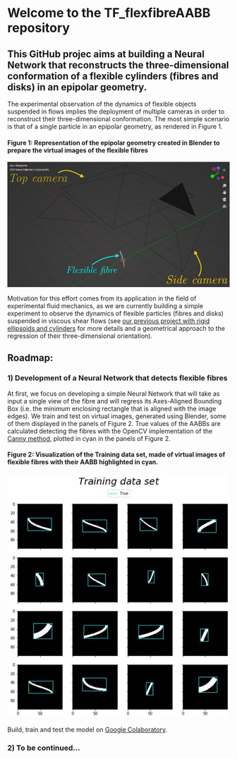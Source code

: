 # Welcome to the  TF_flexfibreAABB repository

## This GitHub projec aims at building a Neural Network that reconstructs the three-dimensional conformation of a flexible cylinders (fibres and disks) in an epipolar geometry. 

The experimental observation of the dynamics of flexible objects suspended in flows implies the deployment of multiple cameras in order to reconstruct their three-dimensional conformation. The most simple scenario is that of a single particle in an epipolar geometry, as rendered in Figure 1.

#### Figure 1: Representation of the epipolar geometry created in Blender to prepare the virtual images of the flexible fibres
![alt text](https://github.com/ddg93/TF_flexfibreAABB/blob/main/epipolar_flex.jpg?raw=true)

Motivation for this effort comes from its application in the field of experimental fluid mechanics, as we are currently building a simple experiment to observe the dynamics of flexible particles (fibres and disks) suspended in viscous shear flows (see [our previous project with rigid ellipsoids and cylinders](https://github.com/ddg93/JOposeAABB) for more details and a geometrical approach to the regression of their three-dimensional orientation).

## Roadmap:
### 1) Development of a Neural Network that detects flexible fibres 
At first, we focus on developing a simple Neural Network that will take as input a single view of the fibre and will regress its Axes-Aligned Bounding Box (i.e. the minimum enclosing rectangle that is aligned with the image edges). We train and test on virtual images, generated using Blender, some of them displayed in the panels of Figure 2. True values of the AABBs are calculated detecting the fibres with the OpenCV implementation of the [Canny method](https://docs.opencv.org/4.x/da/d22/tutorial_py_canny.html), plotted in cyan in the panels of Figure 2.

#### Figure 2: Visualization of the Training data set, made of virtual images of flexible fibres with their AABB highlighted in cyan.
![alt text](https://github.com/ddg93/TF_flexfibreAABB/blob/main/AABB_flex_true.jpg?raw=true)

Build, train and test the model on [Google Colaboratory](https://colab.research.google.com/github/ddg93/TF_flexfibreAABB/blob/main/Fibre_AABB_detection.ipynb).


### 2) To be continued...
